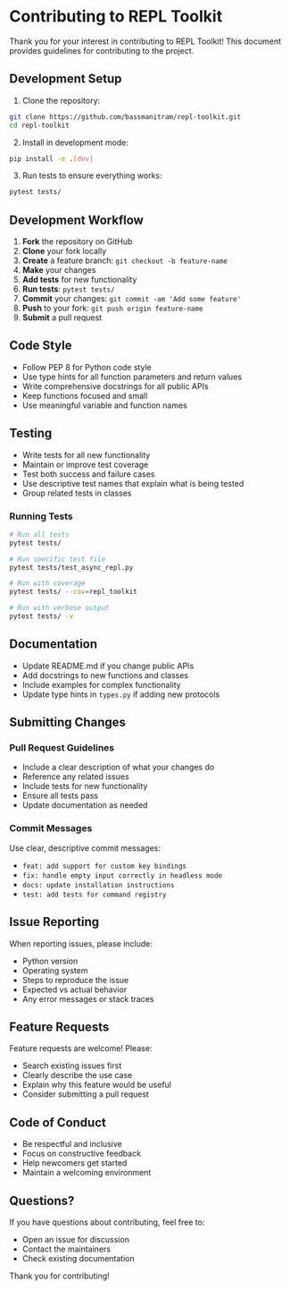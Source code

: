 # Contributing to REPL Toolkit

Thank you for your interest in contributing to REPL Toolkit! This document provides guidelines for contributing to the project.

## Development Setup

1. Clone the repository:
```bash
git clone https://github.com/bassmanitram/repl-toolkit.git
cd repl-toolkit
```

2. Install in development mode:
```bash
pip install -e .[dev]
```

3. Run tests to ensure everything works:
```bash
pytest tests/
```

## Development Workflow

1. **Fork** the repository on GitHub
2. **Clone** your fork locally
3. **Create** a feature branch: `git checkout -b feature-name`
4. **Make** your changes
5. **Add tests** for new functionality
6. **Run tests**: `pytest tests/`
7. **Commit** your changes: `git commit -am 'Add some feature'`
8. **Push** to your fork: `git push origin feature-name`
9. **Submit** a pull request

## Code Style

- Follow PEP 8 for Python code style
- Use type hints for all function parameters and return values
- Write comprehensive docstrings for all public APIs
- Keep functions focused and small
- Use meaningful variable and function names

## Testing

- Write tests for all new functionality
- Maintain or improve test coverage
- Test both success and failure cases
- Use descriptive test names that explain what is being tested
- Group related tests in classes

### Running Tests

```bash
# Run all tests
pytest tests/

# Run specific test file
pytest tests/test_async_repl.py

# Run with coverage
pytest tests/ --cov=repl_toolkit

# Run with verbose output
pytest tests/ -v
```

## Documentation

- Update README.md if you change public APIs
- Add docstrings to new functions and classes
- Include examples for complex functionality
- Update type hints in `types.py` if adding new protocols

## Submitting Changes

### Pull Request Guidelines

- Include a clear description of what your changes do
- Reference any related issues
- Include tests for new functionality
- Ensure all tests pass
- Update documentation as needed

### Commit Messages

Use clear, descriptive commit messages:

- `feat: add support for custom key bindings`
- `fix: handle empty input correctly in headless mode`
- `docs: update installation instructions`
- `test: add tests for command registry`

## Issue Reporting

When reporting issues, please include:

- Python version
- Operating system
- Steps to reproduce the issue
- Expected vs actual behavior
- Any error messages or stack traces

## Feature Requests

Feature requests are welcome! Please:

- Search existing issues first
- Clearly describe the use case
- Explain why this feature would be useful
- Consider submitting a pull request

## Code of Conduct

- Be respectful and inclusive
- Focus on constructive feedback
- Help newcomers get started
- Maintain a welcoming environment

## Questions?

If you have questions about contributing, feel free to:

- Open an issue for discussion
- Contact the maintainers
- Check existing documentation

Thank you for contributing!